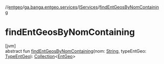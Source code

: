 //[entgeo](../../../index.md)/[ga.banga.entgeo.services](../index.md)/[IServices](index.md)/[findEntGeosByNomContaining](find-ent-geos-by-nom-containing.md)

# findEntGeosByNomContaining

[jvm]\
abstract fun [findEntGeosByNomContaining](find-ent-geos-by-nom-containing.md)(nom: [String](https://kotlinlang.org/api/latest/jvm/stdlib/kotlin/-string/index.html), typeEntGeo: [TypeEntGeo](../../ga.banga.entgeo.domain.entities/-type-ent-geo/index.md)): [Collection](https://kotlinlang.org/api/latest/jvm/stdlib/kotlin.collections/-collection/index.html)&lt;[EntGeo](../../ga.banga.entgeo.domain.entities/-ent-geo/index.md)&gt;
